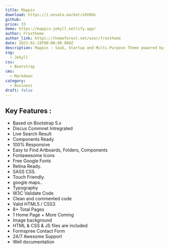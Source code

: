 ```yaml
---
title: Mappix
download: https://1.envato.market/x9V0dx
github: 
price: 33
demo: https://mappix-jekyll.netlify.app/
author: Froxtheme
author_link: https://themeforest.net/user/froxtheme
date: 2023-02-19T00:00:00.000Z
description: Mappix – SaaS, Startup and Multi-Purpose Theme powered by Jekyll is crafted with love and can be used for ALL types of Software, App, SaaS, Startup or other related areas of business.
ssg:
  - Jekyll
css:
  - Bootstrap
cms:
  - Markdown
category:
  - Business
draft: false
---
```


## Key Features :

- Based on Bootstrap 5.x
- Discus Commnet Intregrated
- Live Search Result
- Components Ready
- 100% Responsive
- Easy to Find Artboards, Folders, Components
- Fontawesome Icons
- Free Google Fonts
- Retina Ready.
- SASS CSS.
- Touch Friendly.
- google maps..
- Typography
- W3C Validate Code
- Clean and commented code
- Valid HTML5 / CSS3
- 8+ Total Pages
- 1 Home Page + More Coming
- Image background
- HTML & CSS & JS files are included
- Formspree Contact Form
- 24/7 Awesome Support
- Well documentation